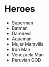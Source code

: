 # Heroes

* Superman
* Batman
* Daredevil
* Aquaman
* Mujer Maravilla
* Iron Man
* Venezuela Man
* Peruvian GOD
